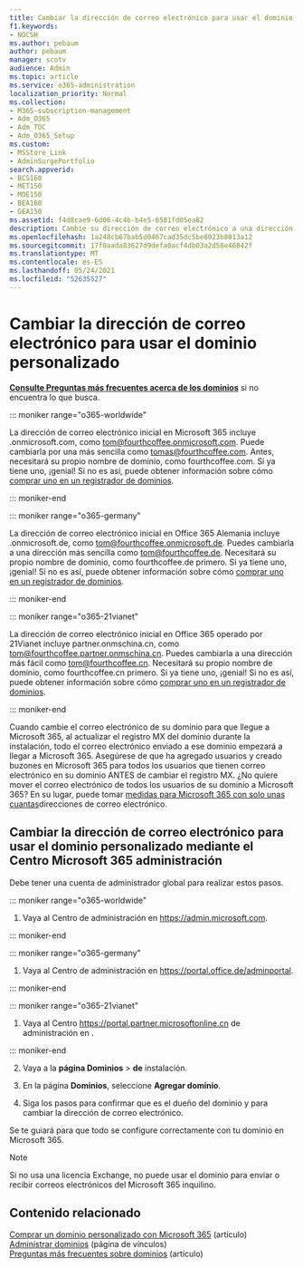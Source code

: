 ```yaml
---
title: Cambiar la dirección de correo electrónico para usar el dominio personalizado
f1.keywords:
- NOCSH
ms.author: pebaum
author: pebaum
manager: scotv
audience: Admin
ms.topic: article
ms.service: o365-administration
localization_priority: Normal
ms.collection:
- M365-subscription-management
- Adm_O365
- Adm_TOC
- Adm_O365_Setup
ms.custom:
- MSStore_Link
- AdminSurgePortfolio
search.appverid:
- BCS160
- MET150
- MOE150
- BEA160
- GEA150
ms.assetid: f4d8cae9-6d06-4c4b-b4e5-6581fd05ea82
description: Cambie su dirección de correo electrónico a una dirección de correo electrónico descriptivo como tom@fourthcoffee.com comprando un nombre de dominio y adición a Microsoft 365.
ms.openlocfilehash: 1a248cb67bab5d0467cad35dc5be8023b8013a12
ms.sourcegitcommit: 17f0aada83627d9defa0acf4db03a2d58e46842f
ms.translationtype: MT
ms.contentlocale: es-ES
ms.lasthandoff: 05/24/2021
ms.locfileid: "52635527"
---
```

# <a name="change-your-email-address-to-use-your-custom-domain"></a>Cambiar la dirección de correo electrónico para usar el dominio personalizado

 **[Consulte Preguntas más frecuentes acerca de los dominios](../setup/domains-faq.yml)** si no encuentra lo que busca. 
  
::: moniker range="o365-worldwide"

La dirección de correo electrónico inicial en Microsoft 365 incluye .onmicrosoft.com, como tom@fourthcoffee.onmicrosoft.com. Puede cambiarla por una más sencilla como tomas@fourthcoffee.com. Antes, necesitará su propio nombre de dominio, como fourthcoffee.com. Si ya tiene uno, ¡genial! Si no es así, puede obtener información sobre cómo [comprar uno en un registrador de dominios](../get-help-with-domains/buy-a-domain-name.md).

::: moniker-end

::: moniker range="o365-germany"

La dirección de correo electrónico inicial en Office 365 Alemania incluye .onmicrosoft.de, como tom@fourthcoffee.onmicrosoft.de. Puedes cambiarla a una dirección más sencilla como tom@fourthcoffee.de. Necesitará su propio nombre de dominio, como fourthcoffee.de primero. Si ya tiene uno, ¡genial! Si no es así, puede obtener información sobre cómo [comprar uno en un registrador de dominios](../get-help-with-domains/buy-a-domain-name.md).

::: moniker-end

::: moniker range="o365-21vianet"

La dirección de correo electrónico inicial en Office 365 operado por 21Vianet incluye partner.onmschina.cn, como tom@fourthcoffee.partner.onmschina.cn. Puedes cambiarla a una dirección más fácil como tom@fourthcoffee.cn. Necesitará su propio nombre de dominio, como fourthcoffee.cn primero. Si ya tiene uno, ¡genial! Si no es así, puede obtener información sobre cómo [comprar uno en un registrador de dominios](../get-help-with-domains/buy-a-domain-name.md).

::: moniker-end

Cuando cambie el correo electrónico de su dominio para que llegue a Microsoft 365, al actualizar el registro MX del dominio durante la instalación, todo el correo electrónico enviado a ese dominio empezará a llegar a Microsoft 365. Asegúrese de que ha agregado usuarios y creado buzones en Microsoft 365 para todos los usuarios que tienen correo electrónico en su dominio ANTES de cambiar el registro MX. ¿No quiere mover el correo electrónico de todos los usuarios de su dominio a Microsoft 365? En su lugar, puede tomar [medidas para Microsoft 365 con solo unas cuantas](../misc/pilot-microsoft-365-from-my-custom-domain.md)direcciones de correo electrónico.
  
## <a name="change-your-email-address-to-use-your-custom-domain-using-the-microsoft-365-admin-center"></a>Cambiar la dirección de correo electrónico para usar el dominio personalizado mediante el Centro Microsoft 365 administración

Debe tener una cuenta de administrador global para realizar estos pasos. 

::: moniker range="o365-worldwide"

1. Vaya al Centro de administración en <a href="https://go.microsoft.com/fwlink/p/?linkid=2024339" target="_blank">https://admin.microsoft.com</a>. 

::: moniker-end
   
::: moniker range="o365-germany"
    
1. Vaya al Centro de administración en <a href="https://go.microsoft.com/fwlink/p/?linkid=848041" target="_blank">https://portal.office.de/adminportal</a>. 
    
::: moniker-end

::: moniker range="o365-21vianet"

1. Vaya al Centro <a href="https://go.microsoft.com/fwlink/p/?linkid=850627" target="_blank"> https://portal.partner.microsoftonline.cn </a>de administración en . 

::: moniker-end 

2. Vaya a la **página Dominios**  >  **de** instalación. 

3. En la página **Dominios**, seleccione **Agregar dominio**.
    
4. Siga los pasos para confirmar que es el dueño del dominio y para cambiar la dirección de correo electrónico.
    
Se te guiará para que todo se configure correctamente con tu dominio en Microsoft 365.

> [!NOTE]
> Si no usa una licencia Exchange, no puede usar el dominio para enviar o recibir correos electrónicos del Microsoft 365 inquilino.
  
## <a name="related-content"></a>Contenido relacionado

[Comprar un dominio personalizado con Microsoft 365](../get-help-with-domains/buy-a-domain-name.md) (artículo)\
[Administrar dominios](../get-help-with-domains/index.yml) (página de vínculos)\
[Preguntas más frecuentes sobre dominios](../setup/domains-faq.yml) (artículo)